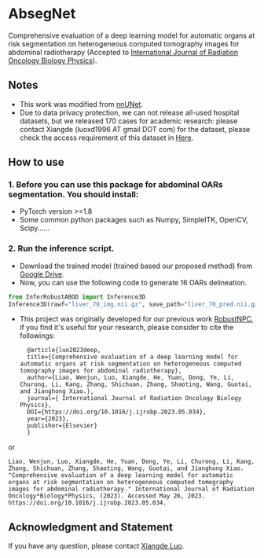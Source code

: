 # AbsegNet
Comprehensive evaluation of a deep learning model for automatic organs at risk segmentation on heterogeneous computed tomography images for abdominal radiotherapy (Accepted to [International Journal of Radiation Oncology Biology Physics](https://www.sciencedirect.com/science/article/abs/pii/S0360301623005205)).

## Notes
* This work was modified from [nnUNet](https://github.com/MIC-DKFZ/nnUNet).
* Due to data privacy protection, we can not release all-used hospital datasets, but we released 170 cases for academic research: please contact Xiangde (luoxd1996 AT gmail DOT com) for the dataset, please check the access requirement of this dataset in [Here](https://github.com/HiLab-git/WORD).

## How to use
### 1. Before you can use this package for abdominal OARs segmentation. You should install:
* PyTorch version >=1.8
* Some common python packages such as Numpy, SimpleITK, OpenCV, Scipy......
### 2. Run the inference script.
* Download the trained model (trained based our proposed method) from [Google Drive](https://drive.google.com/file/d/1HdNNO0fKtq_oyyPAW71AmyQZCCeO6TpL/view?usp=share_link).
* Now, you can use the following code to generate 16 OARs delineation.
```python
from InferRobustABOD import Inference3D
Inference3D(rawf="liver_70_img.nii.gz", save_path="liver_70_pred.nii.gz") # rawf is the path of input image; save_path is the path of prediction.
```

* This project was originally developed for our previous work [RobustNPC](https://www.sciencedirect.com/science/article/pii/S016781402300018X), if you find it's useful for your research, please consider to cite the followings:

        @article{luo2023deep,
        title={Comprehensive evaluation of a deep learning model for automatic organs at risk segmentation on heterogeneous computed tomography images for abdominal radiotherapy},
        author={Liao, Wenjun, Luo, Xiangde, He, Yuan, Dong, Ye, Li, Churong, Li, Kang, Zhang, Shichuan, Zhang, Shaoting, Wang, Guotai, and Jianghong Xiao.},
        journal={ International Journal of Radiation Oncology Biology Physics},
        DOI={https://doi.org/10.1016/j.ijrobp.2023.05.034},
        year={2023},
        publisher={Elsevier}
        }
        
or 
```
Liao, Wenjun, Luo, Xiangde, He, Yuan, Dong, Ye, Li, Churong, Li, Kang, Zhang, Shichuan, Zhang, Shaoting, Wang, Guotai, and Jianghong Xiao. "Comprehensive evaluation of a deep learning model for automatic organs at risk segmentation on heterogeneous computed tomography images for abdominal radiotherapy." International Journal of Radiation Oncology*Biology*Physics, (2023). Accessed May 26, 2023. https://doi.org/10.1016/j.ijrobp.2023.05.034.
```

## Acknowledgment and Statement
If you have any question, please contact [Xiangde Luo](https://luoxd1996.github.io).
